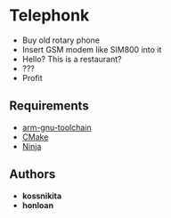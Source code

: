 # Telephonk

- Buy old rotary phone
- Insert GSM modem like SIM800 into it
- Hello? This is a restaurant?
- ???
- Profit

## Requirements

- [arm-gnu-toolchain](https://developer.arm.com/downloads/-/arm-gnu-toolchain-downloads)
- [CMake](https://cmake.org/download/)
- [Ninja](https://github.com/ninja-build/ninja/releases)

## Authors

- **kossnikita**
- **honloan**
